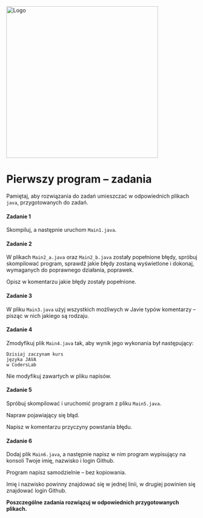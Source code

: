 <img alt="Logo" src="http://coderslab.pl/svg/logo-coderslab.svg" width="400">

#  Pierwszy program – zadania

Pamiętaj, aby rozwiązania do zadań umieszczać w odpowiednich plikach `java`, przygotowanych do zadań.  

#### Zadanie 1

Skompiluj, a następnie uruchom `Main1.java`.


#### Zadanie 2

W plikach `Main2_a.java` oraz `Main2_b.java` zostały popełnione błędy, spróbuj skompilować program, sprawdź jakie błędy zostaną wyświetlone i dokonaj, wymaganych do poprawnego działania, poprawek.

Opisz w komentarzu jakie błędy zostały popełnione.

#### Zadanie 3

W pliku `Main3.java` użyj wszystkich możliwych w Javie typów komentarzy – pisząc w nich jakiego są rodzaju.

#### Zadanie 4

Zmodyfikuj plik `Main4.java` tak, aby wynik jego wykonania był następujący: 
```
Dzisiaj zaczynam kurs
języka JAVA
w CodersLab
```
Nie modyfikuj zawartych w pliku napisów.

#### Zadanie 5

Spróbuj skompilować i uruchomić program z pliku `Main5.java`.

Napraw pojawiający się błąd. 

Napisz w komentarzu przyczyny powstania błędu.

#### Zadanie 6

Dodaj plik `Main6.java`, a następnie napisz w nim program wypisujący na konsoli Twoje imię, nazwisko i login Github.

Program napisz samodzielnie – bez kopiowania.

Imię i nazwisko powinny znajdować się w jednej linii, w drugiej powinien się znajdować login Github.

**Poszczególne zadania rozwiązuj w odpowiednich przygotowanych plikach.**


<!-- Links -->
[localhost]: http://localhost
